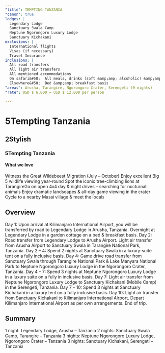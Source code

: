 ```yaml
---
"title": TEMPTING TANZANIA
"canon": true
lodges: |
  Legendary Lodge
  Sanctuary Swala Camp
  Neptune Ngorongoro Luxury Lodge
  Sanctuary Kichakani
exclusions: |
  International flights
  Visas (if necessary)
  Travel Insurance
inclusions: |
  All road transfers
  All light air transfers
  All mentioned accommodations
  On safari&#58;  All meals, drinks (soft &amp;amp; alcoholic) &amp;amp; activities
  Elsewhere&#58;  Bed &amp;amp; breakfast basis
"areas": Arusha, Tarangire, Ngorongoro Crater, Serengeti (9 nights)
"rate": USD $ 6,000 – USD $ 12,000 per person

---
```


# 5Tempting Tanzania
## 2Stylish
### 5Tempting Tanzania


#### What we love
Witness the Great Wildebeest Migration (July – October)
Enjoy excellent Big 5 wildlife viewing year-round
Spot the iconic tree-climbing lions at TarangireGo on open 4x4 day &amp; night drives – searching for nocturnal animals
Enjoy dramatic landscapes &amp; all-day game viewing in the crater
Cycle to a nearby Masai village &amp; meet the locals

## Overview
Day 1:
Upon arrival at Kilimanjaro International Airport, you will be transferred by road to Legendary Lodge in Arusha, Tanzania.
Overnight at Legendary Lodge in a garden cottage on a bed &amp; breakfast basis.
Day 2:
Road transfer from Legendary Lodge to Arusha Airport.
Light air transfer from Arusha Airport to Sanctuary Swala in Tarangire National Park, Tanzania.
Day 2 – 4:
Spend 2 nights at Sanctuary Swala in a luxury-suite tent on a fully inclusive basis.
Day 4:
Game drive road transfer from Sanctuary Swala through Tarangire National Park &amp; Lake Manyara National Park to Neptune Ngorongoro Luxury Lodge in the Ngorongoro Crater, Tanzania.
Day 4 – 7:
Spend 3 nights at Neptune Ngorongoro Luxury Lodge in a luxury suite on a fully in inclusive basis.
Day 7:
Light air transfer from Neptune Ngorongoro Luxury Lodge to Sanctuary Kichakani (Mobile Camp) in the Serengeti, Tanzania.
Day 7 – 10:
Spend 3 nights at Sanctuary Kichakani in a luxury tent on a fully inclusive basis.
Day 10:
Light air transfer from Sanctuary Kichakani to Kilimanjaro International Airport.
Depart Kilimanjaro International Airport as per own arrangements.
End of trip.

## Summary
1 night:  Legendary Lodge, Arusha – Tanzania
2 nights:  Sanctuary Swala Camp, Tarangire – Tanzania
3 nights:  Neptune Ngorongoro Luxury Lodge, Ngorongoro Crater – Tanzania
3 nights:  Sanctuary Kichakani, Serengeti – Tanzania